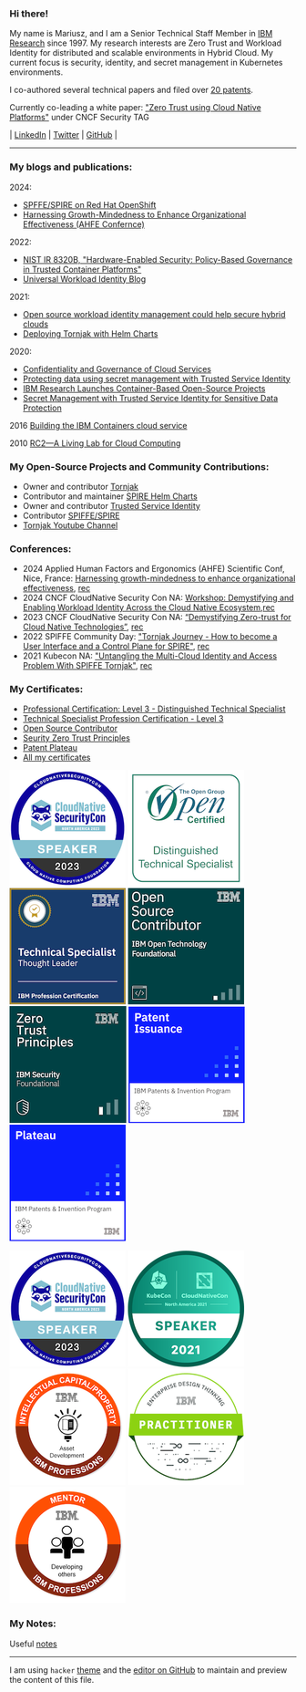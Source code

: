 ### Hi there!

My name is Mariusz, and I am a Senior Technical Staff Member
in [IBM Research](https://www.research.ibm.com/) since 1997.
My research interests are Zero Trust and Workload Identity for distributed and
scalable environments in Hybrid Cloud.
My current focus is security, identity, and secret management in Kubernetes environments.

I co-authored several technical papers and filed over [20 patents](https://patents.google.com/?inventor=Mariusz+Sabath).

Currently co-leading a white paper: ["Zero Trust using Cloud Native Platforms"](https://github.com/cncf/tag-security/issues/950) under CNCF Security TAG 

&#124;
[LinkedIn](https://www.linkedin.com/in/mariusz-sabath-b36b0b20/) &#124;
[Twitter](https://twitter.com/mrsabath) &#124;
[GitHub](https://github.com/mrsabath) &#124;

-------

### My blogs and publications:

2024:
* [SPFFE/SPIRE on Red Hat OpenShift](https://next.redhat.com/2024/06/27/spiffe-spire-on-red-hat-openshift/)
* [Harnessing Growth-Mindedness to Enhance Organizational Effectiveness (AHFE Confernce)](https://openaccess.cms-conferences.org/publications/book/978-1-964867-19-9/article/978-1-964867-19-9_3)

2022: 
* [NIST IR 8320B, "Hardware-Enabled Security: Policy-Based Governance in Trusted Container Platforms"](https://csrc.nist.gov/publications/detail/nistir/8320b/final)
* [Universal Workload Identity Blog](https://medium.com/universal-workload-identity)

2021:
* [Open source workload identity management could help secure hybrid clouds](https://research.ibm.com/blog/tornjak-project-cncf)
* [Deploying Tornjak with Helm Charts](https://medium.com/universal-workload-identity/deploying-tornjak-with-helm-charts-e51fc21b962c)

2020:
*  [Confidentiality and Governance of Cloud Services](https://www.ibm.com/blogs/research/2020/04/confidentiality-governance-cloud-services/)
*  [Protecting data using secret management with Trusted Service Identity](https://developer.ibm.com/articles/protecting-data-using-secret-management-trusted-service-identity/)
*  [IBM Research Launches Container-Based Open-Source Projects](https://www.tfir.io/ibm-research-launches-container-based-open-source-projects/?)
*  [Secret Management with Trusted Service Identity for Sensitive Data Protection](https://medium.com/@mrsabath/secret-management-with-trusted-service-identity-for-sensitive-data-protection-e511eb66d87f)

2016 [Building the IBM Containers cloud service](https://ieeexplore.ieee.org/document/7442607)

2010 [RC2—A Living Lab for Cloud Computing](https://www.usenix.org/biblio-6962)

### My Open-Source Projects and Community Contributions:
* Owner and contributor [Tornjak](https://tornjak.io/)
* Contributor and maintainer [SPIRE Helm Charts](https://github.com/spiffe/helm-charts-hardened)
* Owner and contributor [Trusted Service Identity](https://github.com/IBM/trusted-service-identity/)
* Contributor [SPIFFE/SPIRE](https://github.com/spiffe/spire)
* [Tornjak Youtube Channel](https://www.youtube.com/@tornjak)

### Conferences:
* 2024 Applied Human Factors and Ergonomics (AHFE) Scientific Conf, Nice, France: [Harnessing growth-mindedness to enhance organizational effectiveness](), [rec]()
* 2024 CNCF CloudNative Security Con NA: [Workshop: Demystifying and Enabling Workload Identity Across the Cloud Native Ecosystem](https://sched.co/1dCUU),[rec]()
* 2023 CNCF CloudNative Security Con NA: [“Demystifying Zero-trust for Cloud Native Technologies”](https://sched.co/1FV1i), [rec](https://youtu.be/TJbw4mgILhM)
* 2022 SPIFFE Community Day: ["Tornjak Journey - How to become a User Interface and a Control Plane for SPIRE"](https://spiffecommunityday-fall2022.splashthat.com), [rec](https://youtu.be/4g8Oz7vT6bc)
* 2021 Kubecon NA: ["Untangling the Multi-Cloud Identity and Access Problem With SPIFFE Tornjak"](https://kccncna2021.sched.com/event/a5e6781ddb6e4df01a5e52d5ae89b491), [rec](https://www.youtube.com/watch?v=Voy_8wifB0E)

### My Certificates:
* [Professional Certification: Level 3 - Distinguished Technical Specialist](https://www.credly.com/badges/7435c07b-6dfd-4bd4-aff8-b10cecb013c6/)
* [Technical Specialist Profession Certification - Level 3](https://www.credly.com/badges/b2e1bdda-ef6d-4ebd-a4a2-4d491e9339a1)
* [Open Source Contributor](https://www.credly.com/badges/442a9d8c-682e-4a59-9c2b-67f45ab514f3/public_url)
* [Seurity Zero Trust Principles](https://www.credly.com/badges/b529984a-9a09-4b5c-97fd-9fa76554c734/public_url)
* [Patent Plateau](https://www.credly.com/badges/a9f5d07c-b2a5-4dcd-befe-74de7ea7060d)
* [All my certificates](https://www.credly.com/users/mariusz-sabath)

<a href="https://www.credly.com/badges/e4b5960a-c6a8-4e84-8b1c-70826e420d3c/public_url"><img src="docs/assets/speaker-cloudnativesecuritycon-north-america-2023.png" alt="CloudNative Security Con 2024 Speaker"></a>
<a href="https://www.credly.com/badges/7435c07b-6dfd-4bd4-aff8-b10cecb013c6/public_url"><img src="docs/assets/professional-certification-level-3-distinguished-technical-specialist.1.png" alt="Professional Cert Level 3"></a>
<a href="https://www.credly.com/badges/b2e1bdda-ef6d-4ebd-a4a2-4d491e9339a1/public_url"><img src="docs/assets/technical-specialist-profession-certification-level-3.png" alt="technical specialist profession certification level 3"></a>
<a href="https://www.credly.com/badges/442a9d8c-682e-4a59-9c2b-67f45ab514f3/public_url"><img src="docs/assets/open-source-contributor.png" alt="Open Source Contributor"></a>
<a href="https://www.credly.com/badges/b529984a-9a09-4b5c-97fd-9fa76554c734/public_url"><img src="docs/assets/ibm-security-zero-trust-principles.png" alt="IBM Security Zero Trust Principles"></a>
<a href="https://www.credly.com/badges/b9a1a3a0-501a-4f2b-81c8-01dd8a830155/public_url"><img src="docs/assets/patent-issuance.png" alt="Patent Issuance"></a>
<a href="https://www.credly.com/badges/a9f5d07c-b2a5-4dcd-befe-74de7ea7060d/public_url"><img src="docs/assets/plateau.png" alt="Plateau Issuance"></a>

<a href="https://www.credly.com/badges/eecbe2f5-9dc9-4b3a-8358-843eb7a65811/public_url"><img src="docs/assets/speaker-cloudnativesecuritycon-north-america-2023.png" alt="CloudNative Security Con 2024 Speaker"></a>
<a href="https://www.credly.com/badges/2e5312b4-1a93-40cb-898c-eb90dc3d2980/public_url"><img src="docs/assets/speaker-kubecon-cloudnativecon-north-america-2021.png" alt="Kubecon Speaker"></a>
<a href="https://www.credly.com/badges/b410b8f2-48ba-48ba-9fe4-d29e1d7eb9b5/public_url"><img src="docs/assets/ibm-intellectual-capital-intellectual-property-creator.png" alt="IBM Intelectual Capital Creator"></a>
<a href="https://www.credly.com/badges/2285deb6-79fe-410d-b9cf-1a76041ff301/public_url"><img src="docs/assets/enterprise-design-thinking-practitioner.png" alt="Enterprise Design Thinking"></a>
<a href="https://www.credly.com/badges/3d8ce44c-2557-478b-aae3-5b94f48c8b70/public_url"><img src="docs/assets/ibm-mentor.png" alt="Mentor certificate"></a>
<!-- a href=""><img src="docs/assets/" alt="204x204"></a -->

### My Notes:
Useful [notes](https://github.com/mrsabath/mytechnotes/blob/master/README.md)

-------------------------------------------

I am using `hacker` [theme](https://pages-themes.github.io/hacker/) and the [editor on GitHub](https://github.com/mrsabath/mrsabath.github.io/edit/main/README.md) to maintain and preview the content of this file.

